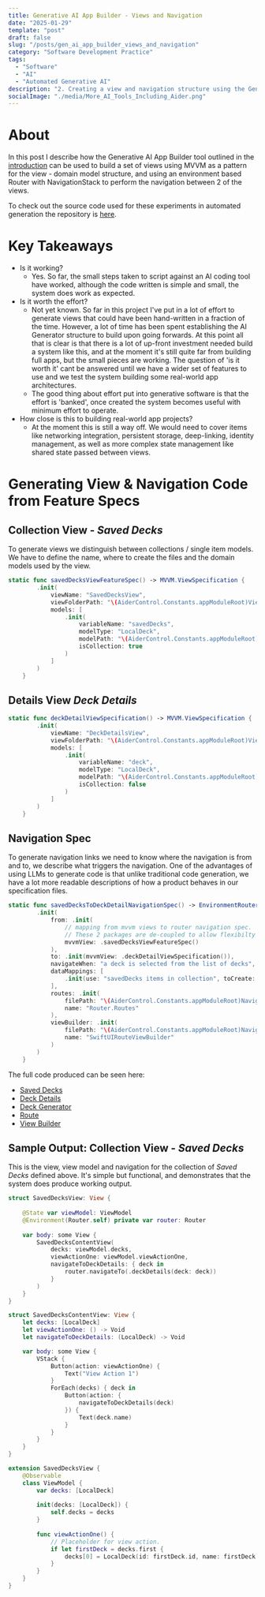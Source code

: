 ```yaml
---
title: Generative AI App Builder - Views and Navigation
date: "2025-01-29"
template: "post"
draft: false
slug: "/posts/gen_ai_app_builder_views_and_navigation"
category: "Software Development Practice"
tags:
  - "Software"
  - "AI"
  - "Automated Generative AI"
description: "2. Creating a view and navigation structure using the Generative AI App Builder"
socialImage: "./media/More_AI_Tools_Including_Aider.png"
---
```


# About

In this post I describe how the Generative AI App Builder tool outlined in the [introduction](../../posts/gen_ai_app_builder_introduction/) can be used to build a set of views using MVVM as a pattern for the view - domain model structure, and using an environment based Router with NavigationStack to perform the navigation between 2 of the views.

To check out the source code used for these experiments in automated generation the repository is [here](https://github.com/MBaldo83/StarteriOSMVVM).

# Key Takeaways

* Is it working?
  * Yes. So far, the small steps taken to script against an AI coding tool have worked, although the code written is simple and small, the system does work as expected.
* Is it worth the effort?
  * Not yet known. So far in this project I've put in a lot of effort to generate views that could have been hand-written in a fraction of the time. However, a lot of time has been spent establishing the AI Generator structure to build upon going forwards. At this point all that is clear is that there is a lot of up-front investment needed build a system like this, and at the moment it's still quite far from building full apps, but the small pieces are working. The question of 'is it worth it' cant be answered  until we have a wider set of features to use and we test the system building some real-world app architectures.
  * The good thing about effort put into generative software is that the effort is 'banked', once created the system becomes useful with minimum effort to operate.
* How close is this to building real-world app projects?
  * At the moment this is still a way off. We would need to cover items like networking integration, persistent storage, deep-linking, identity management, as well as more complex state management like shared state passed between views.

# Generating View & Navigation Code from Feature Specs

## Collection View - *Saved Decks*

To generate views we distinguish between collections / single item models.
We have to define the name, where to create the files and the domain models used by the view.

```swift
static func savedDecksViewFeatureSpec() -> MVVM.ViewSpecification {
        .init(
            viewName: "SavedDecksView",
            viewFolderPath: "\(AiderControl.Constants.appModuleRoot)Views/",
            models: [
                .init(
                    variableName: "savedDecks",
                    modelType: "LocalDeck",
                    modelPath: "\(AiderControl.Constants.appModuleRoot)Domain/LocalDeck.swift",
                    isCollection: true
                )
            ]
        )
    }
```

## Details View *Deck Details*

```swift
static func deckDetailViewSpecification() -> MVVM.ViewSpecification {
        .init(
            viewName: "DeckDetailsView",
            viewFolderPath: "\(AiderControl.Constants.appModuleRoot)Views/",
            models: [
                .init(
                    variableName: "deck",
                    modelType: "LocalDeck",
                    modelPath: "\(AiderControl.Constants.appModuleRoot)Domain/LocalDeck.swift",
                    isCollection: false
                )
            ]
        )
    }
```

## Navigation Spec

To generate navigation links we need to know where the navigation is from and to, we describe what triggers the navigation. One of the advantages of using LLMs to generate code is that unlike traditional code generation, we have a lot more readable descriptions of how a product behaves in our specification files.

```swift
static func savedDecksToDeckDetailNavigationSpec() -> EnvironmentRouterNavigation.NavigationLink {
        .init(
            from: .init(
                // mapping from mvvm views to router navigation spec.
                // These 2 packages are de-coupled to allow flexibilty to choose other architectures
                mvvmView: .savedDecksViewFeatureSpec()
            ),
            to: .init(mvvmView: .deckDetailViewSpecification()),
            navigateWhen: "a deck is selected from the list of decks",
            dataMappings: [
                .init(use: "savedDecks items in collection", toCreate: "deck")
            ],
            routes: .init(
                filePath: "\(AiderControl.Constants.appModuleRoot)Navigation/Route.swift",
                name: "Router.Routes"
            ),
            viewBuilder: .init(
                filePath: "\(AiderControl.Constants.appModuleRoot)Navigation/SwiftUIRouteViewBuilder.swift",
                name: "SwiftUIRouteViewBuilder"
            )
        )
    }
```

The full code produced can be seen here:
* [Saved Decks](https://github.com/MBaldo83/StarteriOSMVVM/blob/0fef4c5a915576e2563df6356bbe1355e50ba477/AppGenAISwiftUIStarter/AppGenAISwiftUIStarter/Views/SavedDecksView.swift)
* [Deck Details](https://github.com/MBaldo83/StarteriOSMVVM/blob/0fef4c5a915576e2563df6356bbe1355e50ba477/AppGenAISwiftUIStarter/AppGenAISwiftUIStarter/Views/DeckDetailsView.swift)
* [Deck Generator](https://github.com/MBaldo83/StarteriOSMVVM/blob/0fef4c5a915576e2563df6356bbe1355e50ba477/AppGenAISwiftUIStarter/AppGenAISwiftUIStarter/Views/DeckGeneratorView.swift)
* [Route](https://github.com/MBaldo83/StarteriOSMVVM/blob/0fef4c5a915576e2563df6356bbe1355e50ba477/AppGenAISwiftUIStarter/AppGenAISwiftUIStarter/Navigation/Route.swift)
* [View Builder](https://github.com/MBaldo83/StarteriOSMVVM/blob/0fef4c5a915576e2563df6356bbe1355e50ba477/AppGenAISwiftUIStarter/AppGenAISwiftUIStarter/Navigation/SwiftUIRouteViewBuilder.swift)

## Sample Output: Collection View - *Saved Decks*

This is the view, view model and navigation for the collection of *Saved Decks* defined above. It's simple but functional, and demonstrates that the system does produce working output. 

```swift
struct SavedDecksView: View {
    
    @State var viewModel: ViewModel
    @Environment(Router.self) private var router: Router
    
    var body: some View {
        SavedDecksContentView(
            decks: viewModel.decks,
            viewActionOne: viewModel.viewActionOne,
            navigateToDeckDetails: { deck in
                router.navigateTo(.deckDetails(deck: deck))
            }
        )
    }
}

struct SavedDecksContentView: View {
    let decks: [LocalDeck]
    let viewActionOne: () -> Void
    let navigateToDeckDetails: (LocalDeck) -> Void

    var body: some View {
        VStack {
            Button(action: viewActionOne) {
                Text("View Action 1")
            }
            ForEach(decks) { deck in
                Button(action: {
                    navigateToDeckDetails(deck)
                }) {
                    Text(deck.name)
                }
            }
        }
    }
}

extension SavedDecksView {
    @Observable
    class ViewModel {
        var decks: [LocalDeck]
        
        init(decks: [LocalDeck]) {
            self.decks = decks
        }
        
        func viewActionOne() {
            // Placeholder for view action.
            if let firstDeck = decks.first {
                decks[0] = LocalDeck(id: firstDeck.id, name: firstDeck.name + "!", questions: []) // Question is not defined, so I'm using an empty array here.
            }
        }
    }
}
```
